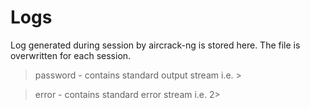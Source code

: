 # Logs
Log generated during session by aircrack-ng is stored here. The file is overwritten for each session.
> password - contains standard output stream i.e. >

> error - contains standard error stream i.e. 2>
